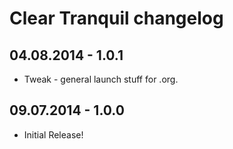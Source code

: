 # Clear Tranquil changelog

## 04.08.2014 - 1.0.1
* Tweak - general launch stuff for .org.

## 09.07.2014 - 1.0.0
* Initial Release!